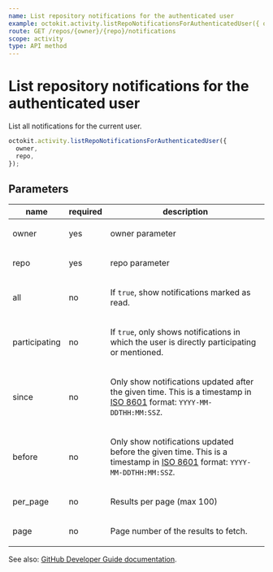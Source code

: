 ```yaml
---
name: List repository notifications for the authenticated user
example: octokit.activity.listRepoNotificationsForAuthenticatedUser({ owner, repo })
route: GET /repos/{owner}/{repo}/notifications
scope: activity
type: API method
---
```


# List repository notifications for the authenticated user

List all notifications for the current user.

```js
octokit.activity.listRepoNotificationsForAuthenticatedUser({
  owner,
  repo,
});
```

## Parameters

<table>
  <thead>
    <tr>
      <th>name</th>
      <th>required</th>
      <th>description</th>
    </tr>
  </thead>
  <tbody>
    <tr><td>owner</td><td>yes</td><td>

owner parameter

</td></tr>
<tr><td>repo</td><td>yes</td><td>

repo parameter

</td></tr>
<tr><td>all</td><td>no</td><td>

If `true`, show notifications marked as read.

</td></tr>
<tr><td>participating</td><td>no</td><td>

If `true`, only shows notifications in which the user is directly participating or mentioned.

</td></tr>
<tr><td>since</td><td>no</td><td>

Only show notifications updated after the given time. This is a timestamp in [ISO 8601](https://en.wikipedia.org/wiki/ISO_8601) format: `YYYY-MM-DDTHH:MM:SSZ`.

</td></tr>
<tr><td>before</td><td>no</td><td>

Only show notifications updated before the given time. This is a timestamp in [ISO 8601](https://en.wikipedia.org/wiki/ISO_8601) format: `YYYY-MM-DDTHH:MM:SSZ`.

</td></tr>
<tr><td>per_page</td><td>no</td><td>

Results per page (max 100)

</td></tr>
<tr><td>page</td><td>no</td><td>

Page number of the results to fetch.

</td></tr>
  </tbody>
</table>

See also: [GitHub Developer Guide documentation](https://developer.github.com/v3/activity/notifications/#list-repository-notifications-for-the-authenticated-user).
